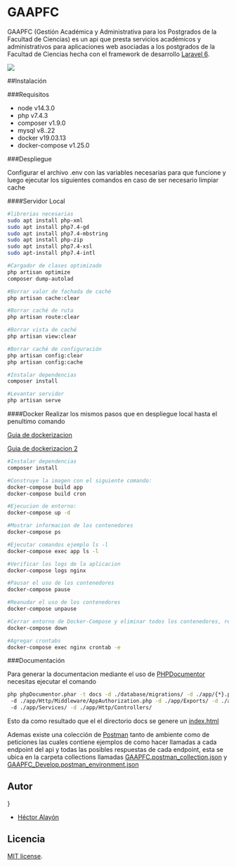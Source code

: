 # GAAPFC 
GAAPFC (Gestión Académica y Administrativa para los Postgrados de la Facultad de Ciencias) es un api que presta 
servicios académicos y administrativos para aplicaciones web asociadas a los postgrados de la Facultad de Ciencias hecha
 con el framework de desarrollo [Laravel 6](https://laravel.com/docs/6.x).

<img src="https://laravel.com/assets/img/components/logo-laravel.svg">

##Instalación 

###Requisitos
- node v14.3.0
- php v7.4.3
- composer v1.9.0
- mysql v8..22
- docker v19.03.13
- docker-compose v1.25.0

###Despliegue

Configurar el archivo .env con las variables necesarias para que funcione y luego ejecutar los siguientes comandos en 
caso de ser necesario limpiar cache

####Servidor Local
```bash
#librerias necesarias
sudo apt install php-xml
sudo apt install php7.4-gd
sudo apt install php7.4-mbstring
sudo apt install php-zip
sudo apt install php7.4-xsl
sudo apt-install php7.4-intl

#Cargador de clases optimizado
php artisan optimize
composer dump-autolad

#Borrar valor de fachada de caché
php artisan cache:clear

#Borrar caché de ruta
php artisan route:clear

#Borrar vista de caché
php artisan view:clear

#Borrar caché de configuración
php artisan config:clear
php artisan config:cache

#Instalar dependencias
composer install

#Levantar servidor
php artisan serve

```

####Docker 
Realizar los mismos pasos que en despliegue local hasta el penultimo comando

[Guia de dockerizacion](https://www.digitalocean.com/community/tutorials/how-to-install-and-set-up-laravel-with-docker-compose-on-ubuntu-20-04)

[Guia de dockerizacion 2](https://www.digitalocean.com/community/tutorials/how-to-set-up-laravel-nginx-and-mysql-with-docker-compose)
```bash
#Instalar dependencias
composer install

#Construye la imagen con el siguiente comando:
docker-compose build app
docker-compose build cron

#Ejecucion de entorno:
docker-compose up -d

#Mostrar informacion de los contenedores
docker-compose ps

#Ejecutar comandos ejemplo ls -l
docker-compose exec app ls -l

#Verificar los logs de la aplicacion
docker-compose logs nginx

#Pausar el uso de los contenedores
docker-compose pause

#Reanudar el uso de los contenedores
docker-compose unpause

#Cerrar entorno de Docker-Compose y eliminar todos los contenedores, redes y volúmenes
docker-compose down

#Agregar crontabs
docker-compose exec nginx crontab -e

```

###Documentación

Para generar la documentacion mediante el uso de [PHPDocumentor](https://www.phpdoc.org/) necesitas ejecutar el comando 
```bash
php phpDocumentor.phar -t docs -d ./database/migrations/ -d ./app/{*}.php -d ./app/Http/Middleware/RoleAuthorization.php
 -d ./app/Http/Middleware/AppAuthorization.php -d ./app/Exports/ -d ./app/Notifications/ -d ./app/Console/ 
 -d ./app/Services/ -d ./app/Http/Controllers/

```
Esto da como resultado que el el directorio docs se genere un [index.html](./docs/index.html)

Ademas existe una colección de [Postman](https://www.postman.com/) tanto de ambiente como de peticiones las cuales 
contiene ejemplos de como hacer llamadas a cada endpoint del api y todas las posibles respuestas de cada endpoint, esta 
se ubica en la carpeta collections llamadas 
[GAAPFC.postman_collection.json](./collections/GAAPFC.postman_collection.json) y 
[GAAPFC_Develop.postman_environment.json](./collections/GAAPFC_Develop.postman_environment.json)

## Autor
}

- [Héctor Alayón](mailto:hector.alayon@ciens.ucv.ve)

## Licencia

 [MIT license](https://opensource.org/licenses/MIT).
